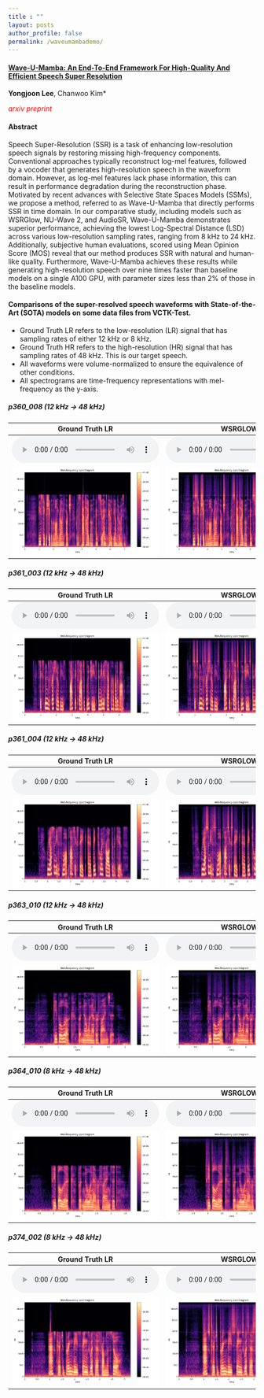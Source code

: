 ```yaml
---
title : ""
layout: posts
author_profile: false
permalink: /waveumambademo/
---
```

#### [Wave-U-Mamba: An End-To-End Framework For High-Quality And Efficient Speech Super Resolution](https://arxiv.org/abs/2409.09337)
<B>Yongjoon Lee</B>, Chanwoo Kim* 

_<span style="color: rgb(255, 0, 0);">arxiv preprint</span>_

#### Abstract

Speech Super-Resolution (SSR) is a task of enhancing low-resolution speech signals by restoring missing high-frequency components. Conventional approaches typically reconstruct log-mel features, followed by a vocoder that generates high-resolution speech in the waveform domain. However, as log-mel features lack phase information, this can result in performance degradation during the reconstruction phase. Motivated by recent advances with Selective State Spaces Models (SSMs), we propose a method, referred to as Wave-U-Mamba that directly performs SSR in time domain. In our comparative study, including models such as WSRGlow, NU-Wave 2, and AudioSR, Wave-U-Mamba demonstrates superior performance, achieving the lowest Log-Spectral Distance (LSD) across various low-resolution sampling rates, ranging from 8 kHz to 24 kHz. Additionally, subjective human evaluations, scored using Mean Opinion Score (MOS) reveal that our method produces SSR with natural and human-like quality. Furthermore, Wave-U-Mamba achieves these results while generating high-resolution speech over nine times faster than baseline models on a single A100 GPU, with parameter sizes less than 2% of those in the baseline models.


#### Comparisons of the super-resolved speech waveforms with State-of-the-Art (SOTA) models on some data files from VCTK-Test. 

* Ground Truth LR refers to the low-resolution (LR) signal that has sampling rates of either 12 kHz or 8 kHz.
* Ground Truth HR refers to the high-resolution (HR) signal that has sampling rates of 48 kHz. This is our target speech.
* All waveforms were volume-normalized to ensure the equivalence of other conditions.
* All spectrograms are time-frequency representations with mel-frequency as the y-axis. 

##### p360_008 (12 kHz -> 48 kHz)

| Ground Truth LR | WSRGLOW | AudioSR | **Wave-U-Mamba** | Ground Truth HR |
|-------------|-------------|-------------|-------------|--------------|
| <audio controls src="/assets/GTLOW_norm/2_p360_008.wav"></audio> | <audio controls src="/assets/WSRGLOW_norm/3_p360_008_4.wav"></audio> | <audio controls src="/assets/AUDIOSR_norm/5_p360_008.wav"></audio> | <audio controls src="/assets/OURS_norm/4_p360_008_4_.wav"></audio> | <audio controls src="/assets/GTHIGH_norm/1_p360_008.wav"></audio> |
| ![Subtitle 6 Image](/assets/GTLOW_pngs/p360_008.png) | ![Subtitle 7 Image](/assets/WSRGLOW_pngs/p360_008.png) | ![Subtitle 8 Image](/assets/AUDIOSR_sliced_pngs/p360_008_g_audiosr_sliced.png) | ![Subtitle 9 Image](/assets/OURS_pngs/p360_008.png) | ![Subtitle 10 Image](/assets/GTHIGH_pngs/p360_008.png) |

##### p361_003 (12 kHz -> 48 kHz)


| Ground Truth LR | WSRGLOW | AudioSR | **Wave-U-Mamba** | Ground Truth HR |
|--------------|--------------|--------------|--------------|--------------|
| <audio controls src="/assets/GTLOW_norm/2_p361_003.wav"></audio> | <audio controls src="/assets/WSRGLOW_norm/3_p361_003_4.wav"></audio> | <audio controls src="/assets/AUDIOSR_sliced/p361_003_g_audiosr_sliced.wav"></audio> | <audio controls src="/assets/OURS_norm/4_p361_003_4.wav"></audio> | <audio controls src="/assets/GTHIGH_norm/1_p361_003.wav"></audio> |
| ![Subtitle 6 Image](/assets/GTLOW_pngs/p361_003.png) | ![Subtitle 7 Image](/assets/WSRGLOW_pngs/p361_003.png) | ![Subtitle 8 Image](/assets/AUDIOSR_sliced_pngs/p361_003_g_audiosr_sliced.png) | ![Subtitle 9 Image](/assets/OURS_pngs/p361_003.png) | ![Subtitle 10 Image](/assets/GTHIGH_pngs/p361_003.png) |


##### p361_004 (12 kHz -> 48 kHz)


| Ground Truth LR | WSRGLOW | AudioSR | **Wave-U-Mamba** | Ground Truth HR |
|--------------|--------------|--------------|--------------|--------------|
| <audio controls src="/assets/GTLOW_norm/2_p361_004.wav"></audio> | <audio controls src="/assets/WSRGLOW_norm/3_p361_004_4.wav"></audio> | <audio controls src="/assets/AUDIOSR_sliced/p361_004_g_audiosr_sliced.wav"></audio> | <audio controls src="/assets/OURS_norm/4_p361_004_4.wav"></audio> | <audio controls src="/assets/GTHIGH_norm/1_p361_004.wav"></audio> |
| ![Subtitle 6 Image](/assets/GTLOW_pngs/p361_004.png) | ![Subtitle 7 Image](/assets/WSRGLOW_pngs/p361_004.png) | ![Subtitle 8 Image](/assets/AUDIOSR_sliced_pngs/p361_004_g_audiosr_sliced.png) | ![Subtitle 9 Image](/assets/OURS_pngs/p361_004.png) | ![Subtitle 10 Image](/assets/GTHIGH_pngs/p361_004.png) |

##### p363_010 (12 kHz -> 48 kHz)


| Ground Truth LR | WSRGLOW | AudioSR | **Wave-U-Mamba** | Ground Truth HR |
|--------------|--------------|--------------|--------------|--------------|
| <audio controls src="/assets/GTLOW_norm/2_p363_010.wav"></audio> | <audio controls src="/assets/WSRGLOW_norm/3_p363_010_4.wav"></audio> | <audio controls src="/assets/AUDIOSR_sliced/p363_010_g_audiosr_sliced"></audio> | <audio controls src="/assets/GTHIGH_norm/1_p363_010.wav"></audio> | <audio controls src="/assets/GTHIGH_norm/1_p363_010.wav"></audio> |
| ![Subtitle 6 Image](/assets/GTLOW_pngs/p363_010.png) | ![Subtitle 7 Image](/assets/WSRGLOW_pngs/p363_010.png) | ![Subtitle 8 Image](/assets/AUDIOSR_sliced_pngs/p363_010_g_audiosr_sliced.png) | ![Subtitle 9 Image](/assets/OURS_pngs/p363_010.png) | ![Subtitle 10 Image](/assets/GTHIGH_pngs/p363_010.png) |


##### p364_010 (8 kHz -> 48 kHz)


| Ground Truth LR | WSRGLOW | AudioSR | **Wave-U-Mamba** | Ground Truth HR |
|--------------|--------------|--------------|--------------|--------------|
| <audio controls src="/assets/GTLOW_norm/2_p364_010.wav"></audio> | <audio controls src="/assets/WSRGLOW_norm/3_p364_010_6.wav"></audio> | <audio controls src="/assets/AUDIOSR_sliced/p364_010_g_audiosr_sliced.wav"></audio> | <audio controls src="/assets/OURS_norm/4_p364_010_6.wav"></audio> | <audio controls src="/assets/GTHIGH_norm/1_p364_010.wav"></audio> |
| ![Subtitle 6 Image](/assets/GTLOW_pngs/p364_010.png) | ![Subtitle 7 Image](/assets/WSRGLOW_pngs/p364_010.png) | ![Subtitle 8 Image](/assets/AUDIOSR_sliced_pngs/p364_010_g_audiosr_sliced.png) | ![Subtitle 9 Image](/assets/OURS_pngs/p364_010.png) | ![Subtitle 10 Image](/assets/GTHIGH_pngs/p364_010.png) |


##### p374_002 (8 kHz -> 48 kHz)


| Ground Truth LR | WSRGLOW | AudioSR | **Wave-U-Mamba** | Ground Truth HR |
|--------------|--------------|--------------|--------------|--------------|
| <audio controls src="/assets/GTLOW_norm/2_p374_002.wav"></audio> | <audio controls src="/assets/WSRGLOW_norm/3_p374_002_6.wav"></audio> | <audio controls src="/assets/AUDIOSR_sliced/p374_002_g_audiosr_sliced.wav"></audio> | <audio controls src="/assets/OURS_norm/4_p374_002_6.wav"></audio> | <audio controls src="/assets/GTHIGH_norm/1_p374_002.wav"></audio> |
| ![Subtitle 6 Image](/assets/GTLOW_pngs/p374_002.png) | ![Subtitle 7 Image](/assets/WSRGLOW_pngs/p374_002.png) | ![Subtitle 8 Image](/assets/AUDIOSR_sliced_pngs/p374_002_g_audiosr_sliced.png) | ![Subtitle 9 Image](/assets/OURS_pngs/p374_002.png) | ![Subtitle 10 Image](/assets/GTHIGH_pngs/p374_002.png) |


